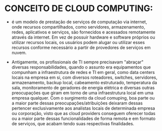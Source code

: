# CONCEITO DE CLOUD COMPUTING:

 - é um modelo de prestação de serviços de computação via internet, onde recursos compartilhados, 
   como servidores, armazenamento, redes, aplicativos e serviços, são fornecidos e acessados remotamente 
   através da internet. Em vez de possuir hardware e software próprios ou utilizar recursos locais, os 
   usuários podem alugar ou utilizar esses recursos conforme necessário a partir de provedores de serviços em nuvem.
 
 - Antigamente, os profissionais de TI sempre precisavam "abraçar" diversas responsabilidades, quando o assunto
   era equipamentos que compunham a infraestrutura de redes e TI em geral, como data centers locais na empresa 
   em si, com diversos roteadores, switches, servidores, armazenamento, backup local, cabeamento estruturado, 
   temperatura da sala, monitoramento de geradores de energia elétrica e diversas outras preocupações que giram
   em torno de uma infraestrutura local em uma empresa qualquer. 
   Com o surgimento da cloud comuping, boa parte ou a maior parte dessas preocupações/atribuições deixaram dessas
   pertencer exclusivamente aos analistas locais de determinada empresa ou corporação, visto que as cloud providers
   conseguem oferecer todas ou a maior parte dessas funcionalidades de forma remota e em formato de serviços, que 
   acabam tendo suas respectivas finalidades.
   

